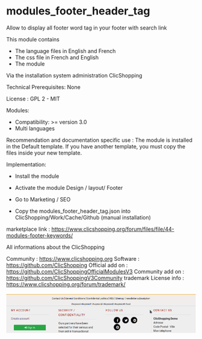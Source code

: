 # modules_footer_header_tag

Allow to display all footer word tag in your footer with search link

This module contains

- The language files in English and French
- The css file in French and English
- The module
  
Via the installation system administration ClicShopping

Technical Prerequisites: None

License : GPL 2 - MIT

Modules:

- Compatibility: >= version 3.0
- Multi languages

Recommendation and documentation specific use :
The module is installed in the Default template.
If you have another template, you must copy the files inside your new template.


Implementation:

- Install the module 
- Activate the module Design / layout/ Footer
- Go to Marketing / SEO  


- Copy the modules_footer_header_tag.json into ClicShopping/Work/Cache/Github (manual installation)

marketplace link : https://www.clicshopping.org/forum/files/file/44-modules-footer-keywords/



 All informations about the ClicShopping

Community : https://www.clicshopping.org
Software : https://github.com/ClicShopping
Official add on : https://github.com/ClicShoppingOfficialModulesV3
Community add on : https://github.com/ClicShoppingV3Community
trademark License info : https://www.clicshopping.org/forum/trademark/ 

![image](https://github.com/ClicShoppingOfficialModulesV3/modules_footer_header_tag/blob/master/ModuleInfosJson/image.png)


